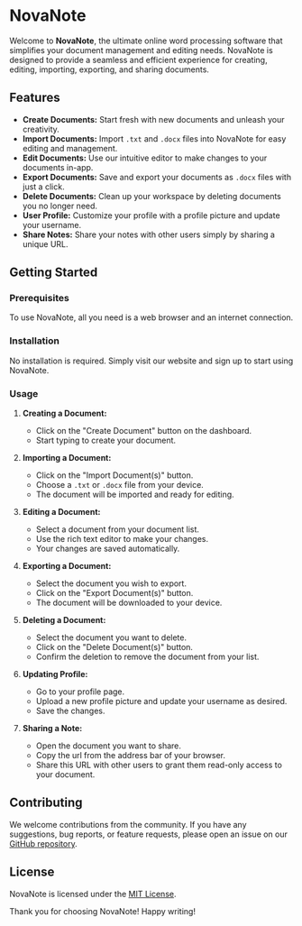 # NovaNote

Welcome to **NovaNote**, the ultimate online word processing software that simplifies your document management and editing needs. NovaNote is designed to provide a seamless and efficient experience for creating, editing, importing, exporting, and sharing documents.

## Features

- **Create Documents:** Start fresh with new documents and unleash your creativity.
- **Import Documents:** Import `.txt` and `.docx` files into NovaNote for easy editing and management.
- **Edit Documents:** Use our intuitive editor to make changes to your documents in-app.
- **Export Documents:** Save and export your documents as `.docx` files with just a click.
- **Delete Documents:** Clean up your workspace by deleting documents you no longer need.
- **User Profile:** Customize your profile with a profile picture and update your username.
- **Share Notes:** Share your notes with other users simply by sharing a unique URL.

## Getting Started

### Prerequisites

To use NovaNote, all you need is a web browser and an internet connection.

### Installation

No installation is required. Simply visit our website and sign up to start using NovaNote.

### Usage

1. **Creating a Document:**

   - Click on the "Create Document" button on the dashboard.
   - Start typing to create your document.

2. **Importing a Document:**

   - Click on the "Import Document(s)" button.
   - Choose a `.txt` or `.docx` file from your device.
   - The document will be imported and ready for editing.

3. **Editing a Document:**

   - Select a document from your document list.
   - Use the rich text editor to make your changes.
   - Your changes are saved automatically.

4. **Exporting a Document:**

   - Select the document you wish to export.
   - Click on the "Export Document(s)" button.
   - The document will be downloaded to your device.

5. **Deleting a Document:**

   - Select the document you want to delete.
   - Click on the "Delete Document(s)" button.
   - Confirm the deletion to remove the document from your list.

6. **Updating Profile:**

   - Go to your profile page.
   - Upload a new profile picture and update your username as desired.
   - Save the changes.

7. **Sharing a Note:**
   - Open the document you want to share.
   - Copy the url from the address bar of your browser.
   - Share this URL with other users to grant them read-only access to your document.

## Contributing

We welcome contributions from the community. If you have any suggestions, bug reports, or feature requests, please open an issue on our [GitHub repository](https://github.com/TheAce74/novanote).

## License

NovaNote is licensed under the [MIT License](LICENSE).

Thank you for choosing NovaNote! Happy writing!
